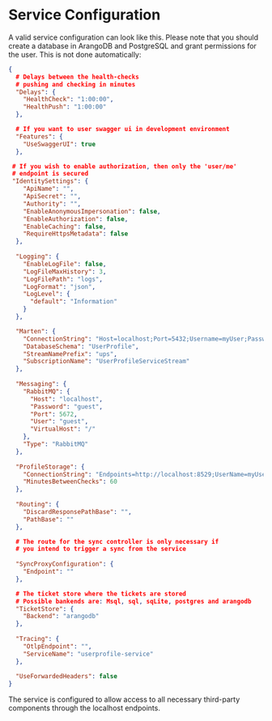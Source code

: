 # Service Configuration

A valid service configuration can look like this. Please note that you should create a database in ArangoDB and PostgreSQL and grant permissions for the user. This is not done automatically:

```json
{
  # Delays between the health-checks
  # pushing and checking in minutes
  "Delays": {
    "HealthCheck": "1:00:00",
    "HealthPush": "1:00:00"
  },

  # If you want to user swagger ui in development environment
  "Features": {
    "UseSwaggerUI": true
  },

 # If you wish to enable authorization, then only the 'user/me' 
 # endpoint is secured
 "IdentitySettings": {
    "ApiName": "",
    "ApiSecret": "",
    "Authority": "",
    "EnableAnonymousImpersonation": false,
    "EnableAuthorization": false,
    "EnableCaching": false,
    "RequireHttpsMetadata": false
  },
  
  "Logging": {
    "EnableLogFile": false,
    "LogFileMaxHistory": 3,
    "LogFilePath": "logs",
    "LogFormat": "json",
    "LogLevel": {
      "default": "Information"
    }
  },

  "Marten": {
    "ConnectionString": "Host=localhost;Port=5432;Username=myUser;Password=myPassword;Database=UserProfileService",
    "DatabaseSchema": "UserProfile",
    "StreamNamePrefix": "ups",
    "SubscriptionName": "UserProfileServiceStream"
  },
  
  "Messaging": {
    "RabbitMQ": {
      "Host": "localhost",
      "Password": "guest",
      "Port": 5672,
      "User": "guest",
      "VirtualHost": "/"
    },
    "Type": "RabbitMQ"
  },
  
  "ProfileStorage": {
    "ConnectionString": "Endpoints=http://localhost:8529;UserName=myUser;Password=myPassword;database=UserProfileService",
    "MinutesBetweenChecks": 60
  },
  
  "Routing": {
    "DiscardResponsePathBase": "",
    "PathBase": ""
  },

  # The route for the sync controller is only necessary if 
  # you intend to trigger a sync from the service
 
  "SyncProxyConfiguration": {
    "Endpoint": ""
  },

  # The ticket store where the tickets are stored
  # Possible bankends are: Msql, sql, sqLite, postgres and arangodb
  "TicketStore": {
    "Backend": "arangodb"
  },
  
  "Tracing": {
    "OtlpEndpoint": "",
    "ServiceName": "userprofile-service"
  },
  
  "UseForwardedHeaders": false
}
```

The service is configured to allow access to all necessary third-party components through the localhost endpoints.
